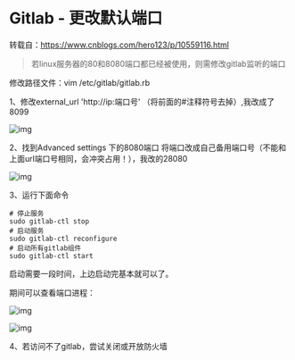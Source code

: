 # Gitlab - 更改默认端口

转载自：https://www.cnblogs.com/hero123/p/10559116.html



> 若linux服务器的80和8080端口都已经被使用，则需修改gitlab监听的端口

修改路径文件：vim /etc/gitlab/gitlab.rb 

1、修改external_url 'http://ip:端口号'  （将前面的#注释符号去掉）,我改成了8099

 ![img](https://file.pandacode.cn/blog/202205141806420.png)

 

2、找到Advanced settings 下的8080端口 将端口改成自己备用端口号（不能和上面url端口号相同，会冲突占用！），我改的28080

![img](https://file.pandacode.cn/blog/202205141806463.png)

 

3、运行下面命令

```shell
# 停止服务
sudo gitlab-ctl stop
# 启动服务
sudo gitlab-ctl reconfigure
# 启动所有gitlab组件
sudo gitlab-ctl start
```

启动需要一段时间，上边启动完基本就可以了。

期间可以查看端口进程：

![img](https://file.pandacode.cn/blog/202205141806058.png)

![img](https://file.pandacode.cn/blog/202205141806026.png)

4、若访问不了gitlab，尝试关闭或开放防火墙
